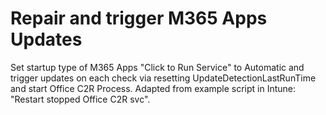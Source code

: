 # Repair and trigger M365 Apps Updates

Set startup type of M365 Apps "Click to Run Service" to Automatic and trigger updates on each check via resetting UpdateDetectionLastRunTime and start Office C2R Process.
Adapted from example script in Intune: "Restart stopped Office C2R svc".